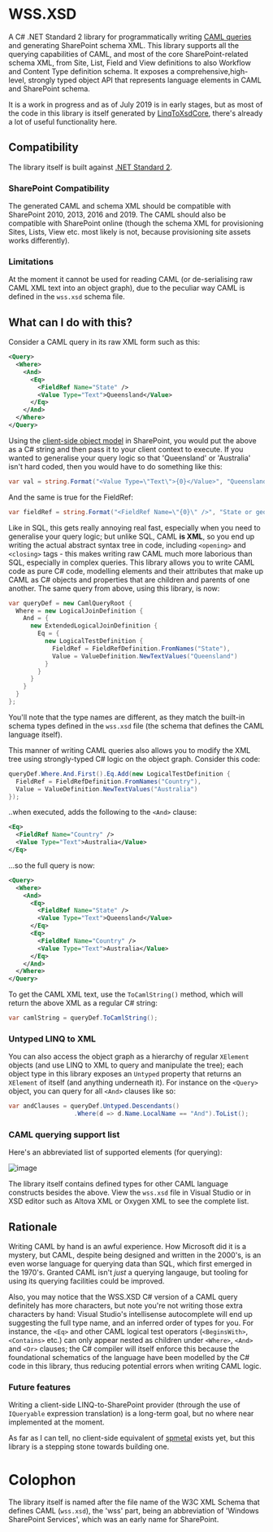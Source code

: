 # WSS.XSD

A C# .NET Standard 2 library for programmatically writing [CAML queries](https://docs.microsoft.com/en-us/previous-versions/office/developer/sharepoint-2010/ms462365(v=office.14)) and generating SharePoint schema XML. This library supports all the querying capabilities of CAML, and most of the core SharePoint-related schema XML, from Site, List, Field and View definitions to also Workflow and Content Type definition schema. It exposes a comprehensive,high-level, strongly typed object API that represents language elements in CAML and SharePoint schema. 

It is a work in progress and as of July 2019 is in early stages, but as most of the code in this library is itself generated by [LinqToXsdCore](https://github.com/mamift/LinqToXsdCore), there's already a lot of useful functionality here. 

## Compatibility

The library itself is built against [.NET Standard 2](https://docs.microsoft.com/en-us/dotnet/standard/net-standard).

### SharePoint Compatibility

The generated CAML and schema XML should be compatible with SharePoint 2010, 2013, 2016 and 2019. The CAML should also be compatible with SharePoint online (though the schema XML for provisioning Sites, Lists, View etc. most likely is not, because provisioning site assets works differently).

### Limitations

At the moment it cannot be used for reading CAML (or de-serialising raw CAML XML text into an object graph), due to the peculiar way CAML is defined in the `wss.xsd` schema file.

## What can I do with this?

Consider a CAML query in its raw XML form such as this:
```XML
<Query>
  <Where>
    <And>
      <Eq>
        <FieldRef Name="State" />
        <Value Type="Text">Queensland</Value>
      </Eq>
    </And>
  </Where>
</Query>
```

Using the [client-side object model](https://docs.microsoft.com/en-us/previous-versions/office/developer/sharepoint-2010/ee537247(v=office.14)) in SharePoint, you would put the above as a C# string and then pass it to your client context to execute. If you wanted to generalise your query logic so that 'Queensland' or 'Australia' isn't hard coded, then you would have to do something like this:

```C#
var val = string.Format("<Value Type=\"Text\">{0}</Value>", "Queensland or some other state");
```

And the same is true for the FieldRef:

```C#
var fieldRef = string.Format("<FieldRef Name=\"{0}\" />", "State or geographical region");
```

Like in SQL, this gets really annoying real fast, especially when you need to generalise your query logic; but unlike SQL, CAML **is XML**, so you end up writing the actual abstract syntax tree in code, including `<opening>` and `<closing>` tags - this makes writing raw CAML much more laborious than SQL, especially in complex queries. This library allows you to write CAML code as pure C# code, modelling elements and their attributes that make up CAML as C# objects and properties that are children and parents of one another. The same query from above, using this library, is now:

```C#
var queryDef = new CamlQueryRoot {
  Where = new LogicalJoinDefinition {
    And = {
      new ExtendedLogicalJoinDefinition {
        Eq = {
          new LogicalTestDefinition {
            FieldRef = FieldRefDefinition.FromNames("State"),
            Value = ValueDefinition.NewTextValues("Queensland")
          }
        }
      }
    }
  }
};
```

You'll note that the type names are different, as they match the built-in schema types defined in the `wss.xsd` file (the schema that defines the CAML language itself).

This manner of writing CAML queries also allows you to modify the XML tree using strongly-typed C# logic on the object graph. Consider this code:

```C#
queryDef.Where.And.First().Eq.Add(new LogicalTestDefinition {
  FieldRef = FieldRefDefinition.FromNames("Country"),
  Value = ValueDefinition.NewTextValues("Australia")
});
```

..when executed, adds the following to the `<And>` clause:

```XML
<Eq>
  <FieldRef Name="Country" />
  <Value Type="Text">Australia</Value>
</Eq>
```

...so the full query is now:

```XML
<Query>
  <Where>
    <And>
      <Eq>
        <FieldRef Name="State" />
        <Value Type="Text">Queensland</Value>
      </Eq>
      <Eq>
        <FieldRef Name="Country" />
        <Value Type="Text">Australia</Value>
      </Eq>
    </And>
  </Where>
</Query>
```

To get the CAML XML text, use the `ToCamlString()` method, which will return the above XML as a regular C# string:

```C#
var camlString = queryDef.ToCamlString();
```

### Untyped LINQ to XML

You can also access the object graph as a hierarchy of regular `XElement` objects (and use LINQ to XML to query and manipulate the tree); each object type in this library exposes an `Untyped` property that returns an `XElement` of itself (and anything underneath it). For instance on the `<Query>` object, you can query for all `<And>` clauses like so:

```C#
var andClauses = queryDef.Untyped.Descendants()
                  .Where(d => d.Name.LocalName == "And").ToList();
```

### CAML querying support list

Here's an abbreviated list of supported elements (for querying):

![image](caml_simplification_schema.png)

The library itself contains defined types for other CAML language constructs besides the above. View the `wss.xsd` file in Visual Studio or in XSD editor such as Altova XML or Oxygen XML to see the complete list.

## Rationale

Writing CAML by hand is an awful experience. How Microsoft did it is a mystery, but CAML, despite being designed and written in the 2000's, is an even worse language for querying data than SQL, which first emerged in the 1970's. Granted CAML isn't *just* a querying langauge, but tooling for using its querying facilities could be improved.

Also, you may notice that the WSS.XSD C# version of a CAML query definitely has more characters, but note you're not writing those extra characters by hand: Visual Studio's intellisense autocomplete will end up suggesting the full type name, and an inferred order of types for you. For instance, the `<Eq>` and other CAML logical test operators (`<BeginsWith>`, `<Contains>` etc.) can only appear nested as children under `<Where>`, `<And>` and `<Or>` clauses; the C# compiler will itself enforce this because the foundational schematics of the language have been modelled by the C# code in this library, thus reducing potential errors when writing CAML logic.

### Future features

Writing a client-side LINQ-to-SharePoint provider (through the use of `IQueryable` expression translation) is a long-term goal, but no where near implemented at the moment.

As far as I can tell, no client-side equivalent of [spmetal](https://docs.microsoft.com/en-us/previous-versions/office/developer/sharepoint-2010/ee538255(v=office.14)) exists yet, but this library is a stepping stone towards building one.

# Colophon

The library itself is named after the file name of the W3C XML Schema that defines CAML (`wss.xsd`), the 'wss' part, being an abbreviation of 'Windows SharePoint Services', which was an early name for SharePoint.